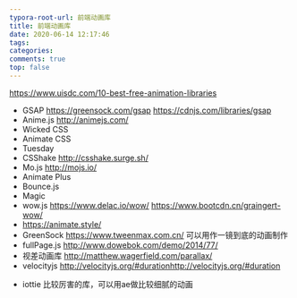 ```yaml
---
typora-root-url: 前端动画库
title: 前端动画库
date: 2020-06-14 12:17:46
tags:
categories:
comments: true
top: false
---
```


https://www.uisdc.com/10-best-free-animation-libraries

- GSAP https://greensock.com/gsap https://cdnjs.com/libraries/gsap
- Anime.js http://animejs.com/
- Wicked CSS
- Animate CSS
- Tuesday
- CSShake http://csshake.surge.sh/
- Mo.js http://mojs.io/
- Animate Plus
- Bounce.js
- Magic
- wow.js https://www.delac.io/wow/ https://www.bootcdn.cn/graingert-wow/
- https://animate.style/
- GreenSock https://www.tweenmax.com.cn/ 可以用作一镜到底的动画制作
- fullPage.js http://www.dowebok.com/demo/2014/77/
- 视差动画库 http://matthew.wagerfield.com/parallax/
- velocityjs http://velocityjs.org/#durationhttp://velocityjs.org/#duration

* iottie 比较厉害的库，可以用ae做比较细腻的动画